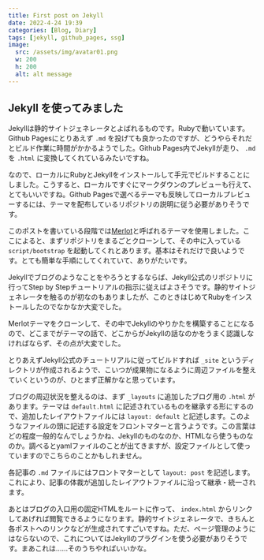 ```yaml
---
title: First post on Jekyll
date: 2022-4-24 19:39
categories: [Blog, Diary]
tags: [jekyll, github_pages, ssg]
image:
  src: /assets/img/avatar01.png
  w: 200
  h: 200
  alt: alt message
---
```


## Jekyll を使ってみました

Jekyllは静的サイトジェネレータとよばれるものです。Rubyで動いています。Github Pagesにとりあえず `.md` を投げても良かったのですが、どうやらそれだとビルド作業に時間がかかるようでした。Github Pages内でJekyllが走り、 `.md` を `.html` に変換してくれているみたいですね。

なので、ローカルにRubyとJekyllをインストールして手元でビルドすることにしました。こうすると、ローカルですぐにマークダウンのプレビューも行えて、とてもいいですね。Github Pagesで選べるテーマも反映してローカルプレビューするには、テーマを配布しているリポジトリの説明に従う必要がありそうです。

このポストを書いている段階では[Merlot](https://github.com/pages-themes/merlot)と呼ばれるテーマを使用しました。ここによると、まずリポジトリをまるごとクローンして、その中に入っている `script/bootstrap` を起動してくれとあります。基本はそれだけで良いようです。とても簡単な手順にしてくれていて、ありがたいです。

Jekyllでブログのようなことをやろうとするならば、Jekyll公式のリポジトリに行ってStep by Stepチュートリアルの指示に従えばよさそうです。静的サイトジェネレータを触るのが初なのもありましたが、このときはじめてRubyをインストールしたのでなかなか大変でした。

Merlotテーマをクローンして、その中でJekyllのやりかたを構築することになるので、どこまでがテーマの話で、どこからがJekyllの話なのかをうまく認識しなければならず、その点が大変でした。

とりあえずJekyll公式のチュートリアルに従ってビルドすれば `_site` というディレクトリが作成されるようで、こいつが成果物になるように周辺ファイルを整えていくというのが、ひとまず正解かなと思っています。

ブログの周辺状況を整えるのは、まず `_layouts` に追加したブログ用の `.html` があります。テーマは `default.html` に記述されているものを継承する形にするので、追加したレイアウトファイルには `layout: default` と記述します。このようなファイルの頭に記述する設定をフロントマターと言うようです。この言葉はどの程度一般的なんでしょうかね、Jekyllのものなのか、HTMLなら使うものなのか。調べるとyamlファイルのことが出てきますが、設定ファイルとして使っていますのでこちらのことかもしれません。

各記事の `.md` ファイルにはフロントマターとして `layout: post` を記述します。これにより、記事の体裁が追加したレイアウトファイルに沿って継承・統一されます。

あとはブログの入口用の固定HTMLをルートに作って、 `index.html` からリンクしてあげれば閲覧できるようになります。静的サイトジェネレータで、きちんと各ポストへのリンクなどが生成されてすごいですね。ただ、ページ管理のようにはならないので、これについてはJekyllのプラグインを使う必要がありそうです。まあこれは……そのうちやればいいかな。